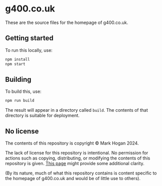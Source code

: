 # g400.co.uk

These are the source files for the homepage of g400.co.uk.

## Getting started

To run this locally, use:
```sh
npm install
npm start
```

## Building

To build this, use:
```sh
npm run build
```
The result will appear in a directory called `build`. The contents of that directory is suitable for deployment.

## No license
The contents of this repository is copyright © Mark Hogan 2024.

The lack of license for this repository is intentional. No permission for actions such as copying, distributing, or modifying the contents of this repository is given. [This page](https://choosealicense.com/no-permission/) might provide some additional clarity.

(By its nature, much of what this repository contains is content specific to the homepage of g400.co.uk and would be of little use to others).
